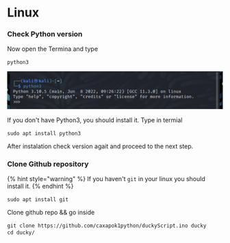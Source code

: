 # Linux

### Check Python version

Now open the Termina and type

```shell
python3
```

![](<../.gitbook/assets/изображение (2).png>)

If you don't have Python3, you should install it. Type in termial&#x20;

```
sudo apt install python3
```

After instalation check version agait and proceed to the next step.

### Clone Github repository

{% hint style="warning" %}
If you haven't `git` in your linux you should install it.
{% endhint %}

```
sudo apt install git
```

Clone github repo && go inside

```
git clone https://github.com/caxapok1python/duckyScript.ino ducky
cd ducky/
```


